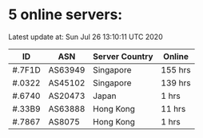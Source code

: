 # 5 online servers:

Latest update at: Sun Jul 26 13:10:11 UTC 2020

| ID | ASN | Server Country | Online |
| -- | --- | -------------- | ------ |
| #.7F1D | AS63949 | Singapore | 155 hrs |
| #.0322 | AS45102 | Singapore | 139 hrs |
| #.6740 | AS20473 | Japan | 1 hrs |
| #.33B9 | AS63888 | Hong Kong | 11 hrs |
| #.7867 | AS8075 | Hong Kong | 1 hrs |

